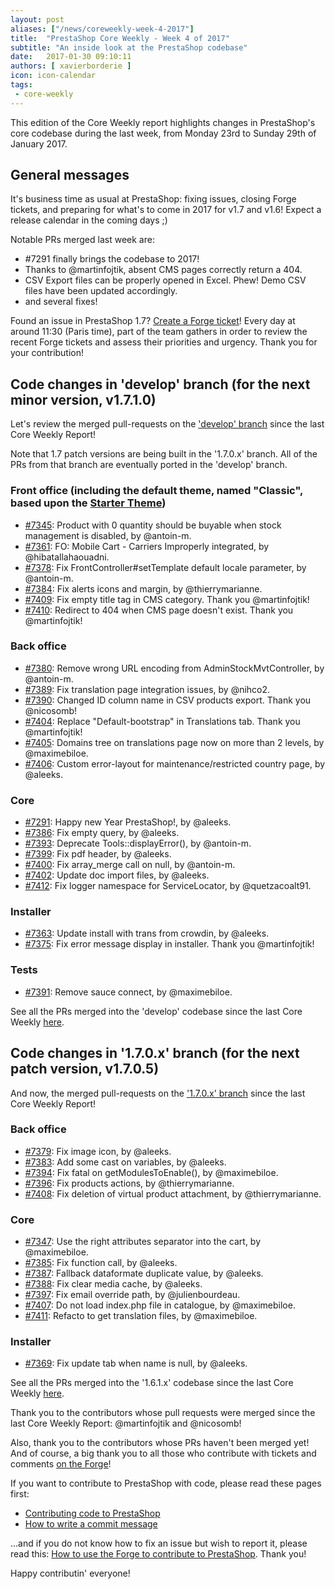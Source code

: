 ```yaml
---
layout: post
aliases: ["/news/coreweekly-week-4-2017"]
title:  "PrestaShop Core Weekly - Week 4 of 2017"
subtitle: "An inside look at the PrestaShop codebase"
date:   2017-01-30 09:10:11
authors: [ xavierborderie ]
icon: icon-calendar
tags:
 - core-weekly
---
```


This edition of the Core Weekly report highlights changes in PrestaShop's core codebase during the last week, from Monday 23rd to Sunday 29th of January 2017.


## General messages

It's business time as usual at PrestaShop: fixing issues, closing Forge tickets, and preparing for what's to come in 2017 for v1.7 and v1.6! Expect a release calendar in the coming days ;)

Notable PRs merged last week are:

* #7291 finally brings the codebase to 2017!
* Thanks to @martinfojtik, absent CMS pages correctly return a 404.
* CSV Export files can be properly opened in Excel. Phew! Demo CSV files have been updated accordingly.
* and several fixes!

Found an issue in PrestaShop 1.7? [Create a Forge ticket](http://forge.prestashop.com/secure/CreateIssue%21default.jspa?selectedProjectId=11322&issuetype=1)! Every day at around 11:30 (Paris time), part of the team gathers in order to review the recent Forge tickets and assess their priorities and urgency. Thank you for your contribution!



## Code changes in 'develop' branch (for the next minor version, v1.7.1.0)

Let's review the merged pull-requests on the ['develop' branch](https://github.com/PrestaShop/PrestaShop/tree/develop) since the last Core Weekly Report!

Note that 1.7 patch versions are being built in the '1.7.0.x' branch. All of the PRs from that branch are eventually ported in the 'develop' branch.


### Front office (including the default theme, named "Classic", based upon the [Starter Theme](https://github.com/PrestaShop/StarterTheme))

* [#7345](https://github.com/PrestaShop/PrestaShop/pull/7345): Product with 0 quantity should be buyable when stock management is disabled, by @antoin-m.
* [#7361](https://github.com/PrestaShop/PrestaShop/pull/7361): FO: Mobile Cart - Carriers Improperly integrated, by @hibatallahaouadni.
* [#7378](https://github.com/PrestaShop/PrestaShop/pull/7378): Fix FrontController#setTemplate default locale parameter, by @antoin-m.
* [#7384](https://github.com/PrestaShop/PrestaShop/pull/7384): Fix alerts icons and margin, by @thierrymarianne.
* [#7409](https://github.com/PrestaShop/PrestaShop/pull/7409): Fix empty title tag in CMS category. Thank you @martinfojtik!
* [#7410](https://github.com/PrestaShop/PrestaShop/pull/7410): Redirect to 404 when CMS page doesn't exist. Thank you @martinfojtik!



### Back office

* [#7380](https://github.com/PrestaShop/PrestaShop/pull/7380): Remove wrong URL encoding from AdminStockMvtController, by @antoin-m.
* [#7389](https://github.com/PrestaShop/PrestaShop/pull/7389): Fix translation page integration issues, by @nihco2.
* [#7390](https://github.com/PrestaShop/PrestaShop/pull/7390): Changed ID column name in CSV products export. Thank you @nicosomb!
* [#7404](https://github.com/PrestaShop/PrestaShop/pull/7404): Replace "Default-bootstrap" in Translations tab. Thank you @martinfojtik!
* [#7405](https://github.com/PrestaShop/PrestaShop/pull/7405): Domains tree on translations page now on more than 2 levels, by @maximebiloe.
* [#7406](https://github.com/PrestaShop/PrestaShop/pull/7406): Custom error-layout for maintenance/restricted country page, by @aleeks.


### Core

* [#7291](https://github.com/PrestaShop/PrestaShop/pull/7291): Happy new Year PrestaShop!, by @aleeks.
* [#7386](https://github.com/PrestaShop/PrestaShop/pull/7386): Fix empty query, by @aleeks.
* [#7393](https://github.com/PrestaShop/PrestaShop/pull/7393): Deprecate Tools::displayError(), by @antoin-m.
* [#7399](https://github.com/PrestaShop/PrestaShop/pull/7399): Fix pdf header, by @aleeks.
* [#7400](https://github.com/PrestaShop/PrestaShop/pull/7400): Fix array_merge call on null, by @antoin-m.
* [#7402](https://github.com/PrestaShop/PrestaShop/pull/7402): Update doc import files, by @aleeks.
* [#7412](https://github.com/PrestaShop/PrestaShop/pull/7412): Fix logger namespace for ServiceLocator, by @quetzacoalt91.


### Installer

* [#7363](https://github.com/PrestaShop/PrestaShop/pull/7363): Update install with trans from crowdin, by @aleeks.
* [#7375](https://github.com/PrestaShop/PrestaShop/pull/7375): Fix error message display in installer. Thank you @martinfojtik!


### Tests

* [#7391](https://github.com/PrestaShop/PrestaShop/pull/7391): Remove sauce connect, by @maximebiloe.


See all the PRs merged into the 'develop' codebase since the last Core Weekly [here](https://github.com/PrestaShop/PrestaShop/pulls?utf8=%E2%9C%93&q=is%3Apr%20merged%3A2017-01-23..2017-01-29%20is%3Aclosed%20base%3Adevelop).


## Code changes in '1.7.0.x' branch (for the next patch version, v1.7.0.5) 

And now, the merged pull-requests on the ['1.7.0.x' branch](https://github.com/PrestaShop/PrestaShop/tree/1.7.0.x) since the last Core Weekly Report!


### Back office

* [#7379](https://github.com/PrestaShop/PrestaShop/pull/7379): Fix image icon, by @aleeks.
* [#7383](https://github.com/PrestaShop/PrestaShop/pull/7383): Add some cast on variables, by @aleeks.
* [#7394](https://github.com/PrestaShop/PrestaShop/pull/7394): Fix fatal on getModulesToEnable(), by @maximebiloe.
* [#7396](https://github.com/PrestaShop/PrestaShop/pull/7396): Fix products actions, by @thierrymarianne.
* [#7408](https://github.com/PrestaShop/PrestaShop/pull/7408): Fix deletion of virtual product attachment, by @thierrymarianne.


### Core

* [#7347](https://github.com/PrestaShop/PrestaShop/pull/7347): Use the right attributes separator into the cart, by @maximebiloe.
* [#7385](https://github.com/PrestaShop/PrestaShop/pull/7385): Fix function call, by @aleeks.
* [#7387](https://github.com/PrestaShop/PrestaShop/pull/7387): Fallback dataformate duplicate value, by @aleeks.
* [#7388](https://github.com/PrestaShop/PrestaShop/pull/7388): Fix clear media cache, by @aleeks.
* [#7397](https://github.com/PrestaShop/PrestaShop/pull/7397): Fix email override path, by @julienbourdeau.
* [#7407](https://github.com/PrestaShop/PrestaShop/pull/7407): Do not load index.php file in catalogue, by @maximebiloe.
* [#7411](https://github.com/PrestaShop/PrestaShop/pull/7411): Refacto to get translation files, by @maximebiloe.


### Installer

* [#7369](https://github.com/PrestaShop/PrestaShop/pull/7369): Fix update tab when name is null, by @aleeks.



See all the PRs merged into the '1.6.1.x' codebase since the last Core Weekly [here](https://github.com/PrestaShop/PrestaShop/pulls?utf8=%E2%9C%93&q=is%3Apr%20merged%3A2017-01-23..2017-01-29%20is%3Aclosed%20base%3A1.7.0.x).

Thank you to the contributors whose pull requests were merged since the last Core Weekly Report: @martinfojtik and @nicosomb!

Also, thank you to the contributors whose PRs haven't been merged yet! And of course, a big thank you to all those who contribute with tickets and comments [on the Forge](http://forge.prestashop.com/browse/BOOM/?selectedTab=com.atlassian.jira.jira-projects-plugin:summary-panel)!

If you want to contribute to PrestaShop with code, please read these pages first:

 * [Contributing code to PrestaShop](http://doc.prestashop.com/display/PS16/Contributing+code+to+PrestaShop)
 * [How to write a commit message](http://doc.prestashop.com/display/PS16/How+to+write+a+commit+message)

...and if you do not know how to fix an issue but wish to report it, please read this: [How to use the Forge to contribute to PrestaShop](http://doc.prestashop.com/display/PS16/How+to+use+the+Forge+to+contribute+to+PrestaShop). Thank you!

Happy contributin' everyone!
